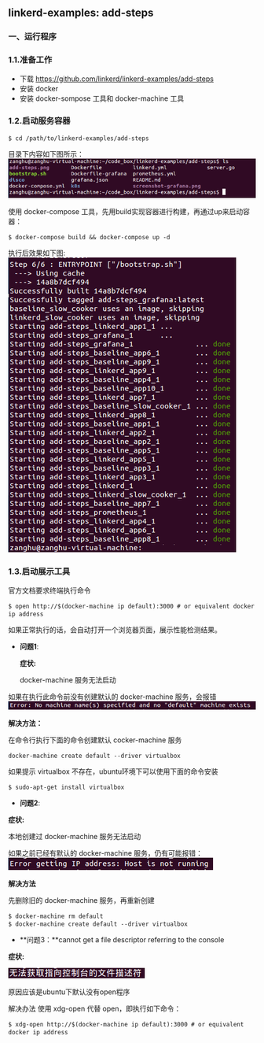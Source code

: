 ## linkerd-examples: add-steps

### 一、运行程序

### 1.1.准备工作

* 下载 https://github.com/linkerd/linkerd-examples/add-steps
* 安装 docker
* 安装 docker-sompose 工具和 docker-machine 工具

### 1.2.启动服务容器

```shell
$ cd /path/to/linkerd-examples/add-steps 
```

目录下内容如下图所示：
![](/assets/linkerd001_001.png)

使用 docker-compose 工具，先用build实现容器进行构建，再通过up来启动容器：

```shell
$ docker-compose build && docker-compose up -d
```

执行后效果如下图:
![](/assets/linkerd001_002.png)

### 1.3.启动展示工具

官方文档要求终端执行命令

```shell
$ open http://$(docker-machine ip default):3000 # or equivalent docker ip address
```

如果正常执行的话，会自动打开一个浏览器页面，展示性能检测结果。

* **问题1**: 

    **症状:**

    docker-machine 服务无法启动

如果在执行此命令前没有创建默认的 docker-machine 服务，会报错
![](/assets/linkerd001_003.PNG)

**解决方法：**

在命令行执行下面的命令创建默认 cocker-machine 服务
```shell
docker-machine create default --driver virtualbox
```
如果提示 virtualbox 不存在，ubuntu环境下可以使用下面的命令安装
```shell
$ sudo-apt-get install virtualbox
```

* **问题2**: 

**症状:**

本地创建过 docker-machine 服务无法启动

如果之前已经有默认的 docker-machine 服务，仍有可能报错：
![](/assets/linkerd001_004.PNG)

**解决方法**

先删除旧的 docker-machine 服务，再重新创建
```shell
$ docker-machine rm default
$ docker-machine create default --driver virtualbox
```

* **问题3：**cannot get a file descriptor referring to the console

**症状:**

![](/assets/linkerd001_005.PNG)

原因应该是ubuntu下默认没有open程序

解决办法
使用 xdg-open 代替 open，即执行如下命令：
```shell
$ xdg-open http://$(docker-machine ip default):3000 # or equivalent docker ip address
```